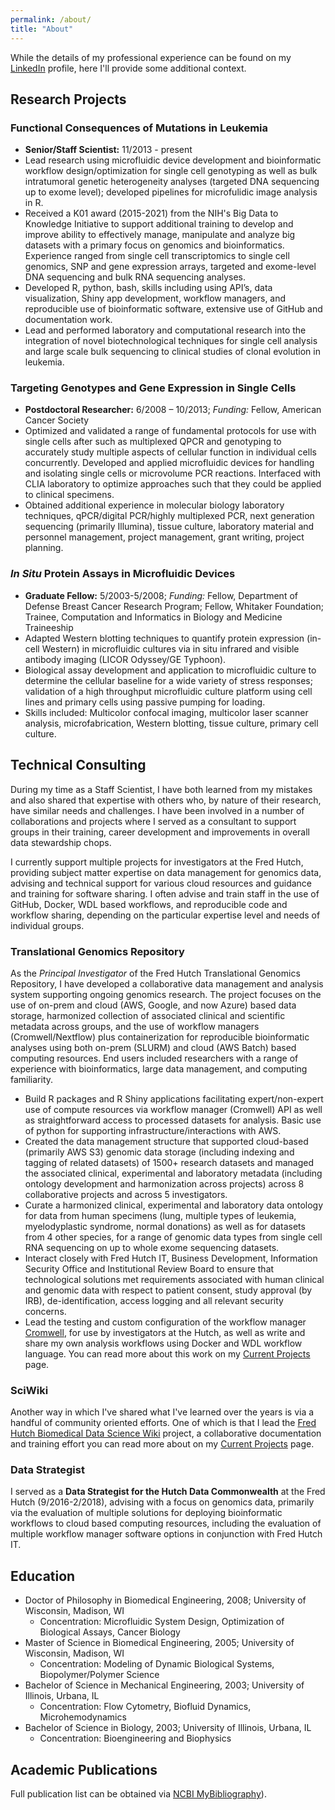 ```yaml
---
permalink: /about/
title: "About"
---
```

While the details of my professional experience can be found on my [LinkedIn](https://www.linkedin.com/in/amy-paguirigan-75a7299/) profile, here I'll provide some additional context. 

## Research Projects
### Functional Consequences of Mutations in Leukemia
- **Senior/Staff Scientist:**  11/2013 - present  
- Lead research using microfluidic device development and bioinformatic workflow design/optimization for single cell genotyping as well as bulk intratumoral genetic heterogeneity analyses (targeted DNA sequencing up to exome level); developed pipelines for microfulidic image analysis in R. 
- Received a K01 award (2015-2021) from the NIH's Big Data to Knowledge Initiative to support additional training to develop and improve ability to effectively manage, manipulate and analyze big datasets with a primary focus on genomics and bioinformatics.  Experience ranged from single cell transcriptomics to single cell genomics, SNP and gene expression arrays, targeted and exome-level DNA sequencing and bulk RNA sequencing analyses.  
- Developed R, python, bash, skills including using API’s, data visualization, Shiny app development, workflow managers, and reproducible use of bioinformatic software, extensive use of GitHub and documentation work.  
- Lead and performed laboratory and computational research into the integration of novel biotechnological techniques for single cell analysis and large scale bulk sequencing to clinical studies of clonal evolution in leukemia.


### Targeting Genotypes and Gene Expression in Single Cells
- **Postdoctoral Researcher:**  6/2008 – 10/2013; *Funding:* Fellow, American Cancer Society  
- Optimized and validated a range of fundamental protocols for use with single cells after such as multiplexed QPCR and genotyping to accurately study multiple aspects of cellular function in individual cells concurrently.  Developed and applied microfluidic devices for handling and isolating single cells or microvolume PCR reactions. Interfaced with CLIA laboratory to optimize approaches such that they could be applied to clinical specimens.  
- Obtained additional experience in molecular biology laboratory techniques, qPCR/digital PCR/highly multiplexed PCR, next generation sequencing (primarily Illumina), tissue culture, laboratory material and personnel management, project management, grant writing, project planning. 

### *In Situ* Protein Assays in Microfluidic Devices  
- **Graduate Fellow:** 5/2003-5/2008; *Funding:* Fellow, Department of Defense Breast Cancer Research Program; Fellow, Whitaker Foundation; Trainee, Computation and Informatics in Biology and Medicine Traineeship
- Adapted Western blotting techniques to quantify protein expression (in-cell Western) in microfluidic cultures via in situ infrared and visible antibody imaging (LICOR Odyssey/GE Typhoon).
- Biological assay development and application to microfluidic culture to determine the cellular baseline for a wide variety of stress responses; validation of a high throughput microfluidic culture platform using cell lines and primary cells using passive pumping for loading.
- Skills included: Multicolor confocal imaging, multicolor laser scanner analysis, microfabrication, Western blotting, tissue culture, primary cell culture.

## Technical Consulting  
During my time as a Staff Scientist, I have both learned from my mistakes and also shared that expertise with others who, by nature of their research, have similar needs and challenges.  I have been involved in a number of collaborations and projects where I served as a consultant to support groups in their training, career development and improvements in overall data stewardship chops.  

I currently support multiple projects for investigators at the Fred Hutch, providing subject matter expertise on data management for genomics data, advising and technical support for various cloud resources and guidance and training for software sharing.  I often advise and train staff in the use of GitHub, Docker, WDL based workflows, and reproducible code and workflow sharing, depending on the particular expertise level and needs of individual groups. 


### Translational Genomics Repository  
As the *Principal Investigator* of the Fred Hutch Translational Genomics Repository, I have developed a collaborative data management and analysis system supporting ongoing genomics research.  The project focuses on the use of on-prem and cloud (AWS, Google, and now Azure) based data storage, harmonized collection of associated clinical and scientific metadata across groups, and the use of workflow managers (Cromwell/Nextflow) plus containerization for reproducible bioinformatic analyses using both on-prem (SLURM) and cloud (AWS Batch) based computing resources.  End users included researchers with a range of experience with bioinformatics, large data management, and computing familiarity.   

- Build R packages and R Shiny applications facilitating expert/non-expert use of compute resources via workflow manager (Cromwell) API as well as straightforward access to processed datasets for analysis.  Basic use of python for supporting infrastructure/interactions with AWS.  
- Created the data management structure that supported cloud-based (primarily AWS S3) genomic data storage (including indexing and tagging of related datasets) of 1500+ research datasets and managed the associated clinical, experimental and laboratory metadata (including ontology development and harmonization across projects) across 8 collaborative projects and across 5 investigators.
- Curate a harmonized clinical, experimental and laboratory data ontology for data from human specimens (lung, multiple types of leukemia, myelodyplastic syndrome, normal donations) as well as for datasets from 4 other species, for a range of genomic data types from single cell RNA sequencing on up to whole exome sequencing datasets.  
- Interact closely with Fred Hutch IT, Business Development, Information Security Office and Institutional Review Board to ensure that technological solutions met requirements associated with human clinical and genomic data with respect to patient consent, study approval (by IRB), de-identification, access logging and all relevant security concerns.  
- Lead the testing and custom configuration of the workflow manager [Cromwell](https://github.com/broadinstitute/cromwell), for use by investigators at the Hutch, as well as write and share my own analysis workflows using Docker and WDL workflow language. You can read more about this work on my [Current Projects](/projects/) page. 


###  SciWiki
Another way in which I've shared what I've learned over the years is via a handful of community oriented efforts.  One of which is that I lead the [Fred Hutch Biomedical Data Science Wiki](https://sciwiki.fredhutch.org/) project, a collaborative documentation and training effort you can read more about on my [Current Projects](/projects/) page. 


### Data Strategist
I served as a **Data Strategist for the Hutch Data Commonwealth** at the Fred Hutch (9/2016-2/2018), advising with a focus on genomics data, primarily via the evaluation of multiple solutions for deploying bioinformatic workflows to cloud based computing resources, including the evaluation of multiple workflow manager software options in conjunction with Fred Hutch IT. 


## Education  
- Doctor of Philosophy in Biomedical Engineering, 2008; University of Wisconsin, Madison, WI
  - Concentration:  Microfluidic System Design, Optimization of Biological Assays, Cancer Biology
- Master of Science in Biomedical Engineering, 2005; University of Wisconsin, Madison, WI
  - Concentration: Modeling of Dynamic Biological Systems, Biopolymer/Polymer Science
- Bachelor of Science in Mechanical Engineering, 2003; University of Illinois, Urbana, IL
  - Concentration: Flow Cytometry, Biofluid Dynamics, Microhemodynamics
- Bachelor of Science in Biology, 2003; University of Illinois, Urbana, IL
  - Concentration: Bioengineering and Biophysics  


## Academic Publications  
Full publication list can be obtained via [NCBI MyBibliography](https://www.ncbi.nlm.nih.gov/myncbi/1pmiR_xKWbaQP/bibliography/public/)).


